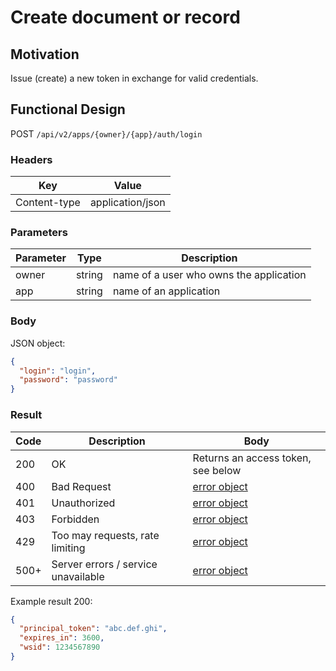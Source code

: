 # Create document or record
## Motivation
Issue (create) a new token in exchange for valid credentials.

## Functional Design
POST `/api/v2/apps/{owner}/{app}/auth/login`

### Headers
| Key | Value |
| --- | --- |
| Content-type | application/json |

### Parameters
| Parameter | Type | Description |
| --- | --- | --- |
| owner | string | name of a user who owns the application |
| app | string | name of an application |

### Body
JSON object: 
```json
{
  "login": "login",
  "password": "password"
}
```

### Result
| Code | Description | Body
| --- | --- | --- |
| 200 | OK | Returns an access token, see below |
| 400 | Bad Request | [error object](conventions.md#errors) |
| 401 | Unauthorized | [error object](conventions.md#errors) |
| 403 | Forbidden | [error object](conventions.md#errors) |
| 429 | Too may requests, rate limiting | [error object](conventions.md#errors) |
| 500+ | Server errors / service unavailable | [error object](conventions.md#errors) |
 
Example result 200:
```json
{
  "principal_token": "abc.def.ghi",
  "expires_in": 3600,
  "wsid": 1234567890
}
```

